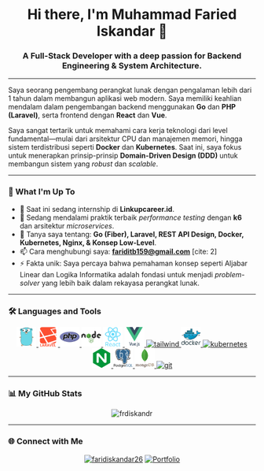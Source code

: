 <div align="center">
  <h1>Hi there, I'm Muhammad Faried Iskandar 👋</h1>
  <h3>A Full-Stack Developer with a deep passion for Backend Engineering & System Architecture.</h3>
</div>

---

<!-- <p align="left"> <img src="https://komarev.com/ghpvc/?username=frdiskandr&label=Profile%20views&color=0e75b6&style=flat" alt="frdiskandr" /> </p> -->

Saya seorang pengembang perangkat lunak dengan pengalaman lebih dari 1 tahun dalam membangun aplikasi web modern. Saya memiliki keahlian mendalam dalam pengembangan backend menggunakan **Go** dan **PHP (Laravel)**, serta frontend dengan **React** dan **Vue**.

Saya sangat tertarik untuk memahami cara kerja teknologi dari level fundamental—mulai dari arsitektur CPU dan manajemen memori, hingga sistem terdistribusi seperti **Docker** dan **Kubernetes**. Saat ini, saya fokus untuk menerapkan prinsip-prinsip **Domain-Driven Design (DDD)** untuk membangun sistem yang _robust_ dan _scalable_.

---

### 🚀 What I'm Up To

- 🔭 Saat ini sedang internship di **Linkupcareer.id**.
- 🌱 Sedang mendalami praktik terbaik _performance testing_ dengan **k6** dan arsitektur _microservices_.
- 💬 Tanya saya tentang: **Go (Fiber), Laravel, REST API Design, Docker, Kubernetes, Nginx, & Konsep Low-Level**.
- 📫 Cara menghubungi saya: **fariditb159@gmail.com** [cite: 2]
- ⚡ Fakta unik: Saya percaya bahwa pemahaman konsep seperti Aljabar Linear dan Logika Informatika adalah fondasi untuk menjadi _problem-solver_ yang lebih baik dalam rekayasa perangkat lunak.

---

### 🛠️ Languages and Tools

<p align="center">
  <a href="https://golang.org" target="_blank" rel="noreferrer">
    <img src="https://raw.githubusercontent.com/devicons/devicon/master/icons/go/go-original.svg" alt="go" width="40" height="40"/>
  </a>
  <a href="https://laravel.com/" target="_blank" rel="noreferrer">
    <img src="https://raw.githubusercontent.com/devicons/devicon/master/icons/laravel/laravel-plain-wordmark.svg" alt="laravel" width="40" height="40"/>
  </a>
  <a href="https://www.php.net" target="_blank" rel="noreferrer">
    <img src="https://raw.githubusercontent.com/devicons/devicon/master/icons/php/php-original.svg" alt="php" width="40" height="40"/>
  </a>
  <a href="https://nodejs.org" target="_blank" rel="noreferrer">
    <img src="https://raw.githubusercontent.com/devicons/devicon/master/icons/nodejs/nodejs-original-wordmark.svg" alt="nodejs" width="40" height="40"/>
  </a>
  <a href="https://reactjs.org/" target="_blank" rel="noreferrer">
    <img src="https://raw.githubusercontent.com/devicons/devicon/master/icons/react/react-original-wordmark.svg" alt="react" width="40" height="40"/>
  </a>
  <a href="https://vuejs.org/" target="_blank" rel="noreferrer">
    <img src="https://raw.githubusercontent.com/devicons/devicon/master/icons/vuejs/vuejs-original-wordmark.svg" alt="vuejs" width="40" height="40"/>
  </a>
  <a href="https://tailwindcss.com/" target="_blank" rel="noreferrer">
    <img src="https://www.vectorlogo.zone/logos/tailwindcss/tailwindcss-icon.svg" alt="tailwind" width="40" height="40"/>
  </a>
  <a href="https://www.docker.com/" target="_blank" rel="noreferrer">
    <img src="https://raw.githubusercontent.com/devicons/devicon/master/icons/docker/docker-original-wordmark.svg" alt="docker" width="40" height="40"/>
  </a>
  <a href="https://kubernetes.io" target="_blank" rel="noreferrer">
    <img src="https://www.vectorlogo.zone/logos/kubernetes/kubernetes-icon.svg" alt="kubernetes" width="40" height="40"/>
  </a>
  <a href="https://www.nginx.com" target="_blank" rel="noreferrer">
    <img src="https://raw.githubusercontent.com/devicons/devicon/master/icons/nginx/nginx-original.svg" alt="nginx" width="40" height="40"/>
  </a>
  <a href="https://www.postgresql.org" target="_blank" rel="noreferrer">
    <img src="https://raw.githubusercontent.com/devicons/devicon/master/icons/postgresql/postgresql-original-wordmark.svg" alt="postgresql" width="40" height="40"/>
  </a>
  <a href="https://www.mongodb.com/" target="_blank" rel="noreferrer"> 
    <img src="https://raw.githubusercontent.com/devicons/devicon/master/icons/mongodb/mongodb-original-wordmark.svg" alt="mongodb" width="40" height="40"/>
  </a>
  <a href="https://git-scm.com/" target="_blank" rel="noreferrer">
    <img src="https://www.vectorlogo.zone/logos/git-scm/git-scm-icon.svg" alt="git" width="40" height="40"/>
  </a>
</p>

---

### 📊 My GitHub Stats

<div align="center">
  <img src="https://github-readme-stats.vercel.app/api?username=frdiskandr&show_icons=true&locale=en&theme=tokyonight&rank_icon=github" alt="frdiskandr" />
  <!-- <img src="https://github-readme-stats.vercel.app/api/top-langs?username=frdiskandr&show_icons=true&locale=en&layout=compact&theme=tokyonight" alt="frdiskandr" /> -->
</div>

---

### 🌐 Connect with Me

<p align="center">
  <a href="https://linkedin.com/in/faridiskandar26" target="blank"><img align="center" src="https://raw.githubusercontent.com/rahuldkjain/github-profile-readme-generator/master/src/images/icons/Social/linked-in-alt.svg" alt="faridiskandar26" height="30" width="40" /></a>
  <a href="https://frdiskndr.framer.website/" target="blank"><img align="center" src="https://img.icons8.com/color/48/domain.png" alt="Portfolio" height="30" width="40" /></a>
</p>
